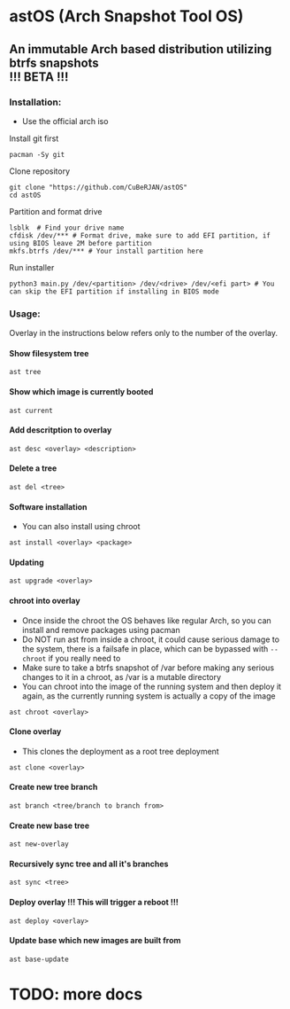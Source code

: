 # astOS (Arch Snapshot Tool OS)
An immutable Arch based distribution utilizing btrfs snapshots  
!!! BETA !!!
---
### Installation:
* Use the official arch iso  

Install git first
```
pacman -Sy git
```
Clone repository
```
git clone "https://github.com/CuBeRJAN/astOS"  
cd astOS  
```
Partition and format drive
```
lsblk  # Find your drive name
cfdisk /dev/*** # Format drive, make sure to add EFI partition, if using BIOS leave 2M before partition  
mkfs.btrfs /dev/*** # Your install partition here  
```
Run installer
```
python3 main.py /dev/<partition> /dev/<drive> /dev/<efi part> # You can skip the EFI partition if installing in BIOS mode
```
### Usage:
Overlay in the instructions below refers only to the number of the overlay.
#### Show filesystem tree
```
ast tree
```
#### Show which image is currently booted
```
ast current
```
#### Add descritption to overlay
```
ast desc <overlay> <description>
```
#### Delete a tree
```
ast del <tree>
```
#### Software installation
* You can also install using chroot
```
ast install <overlay> <package>
```
#### Updating
```
ast upgrade <overlay>
```
#### chroot into overlay 
* Once inside the chroot the OS behaves like regular Arch, so you can install and remove packages using pacman
* Do NOT run ast from inside a chroot, it could cause serious damage to the system, there is a failsafe in place, which can be bypassed with ```--chroot``` if you really need to  
* Make sure to take a btrfs snapshot of /var before making any serious changes to it in a chroot, as /var is a mutable directory
* You can chroot into the image of the running system and then deploy it again, as the currently running system is actually a copy of the image
```
ast chroot <overlay>
```
#### Clone overlay
* This clones the deployment as a root tree deployment
```
ast clone <overlay>
```
#### Create new tree branch
```
ast branch <tree/branch to branch from>
```
#### Create new base tree
```
ast new-overlay
```
#### Recursively sync tree and all it's branches
```
ast sync <tree>
```
#### Deploy overlay    **!!! This will trigger a reboot !!!**
```
ast deploy <overlay>  
```
#### Update base which new images are built from
```
ast base-update
```
# TODO: more docs
